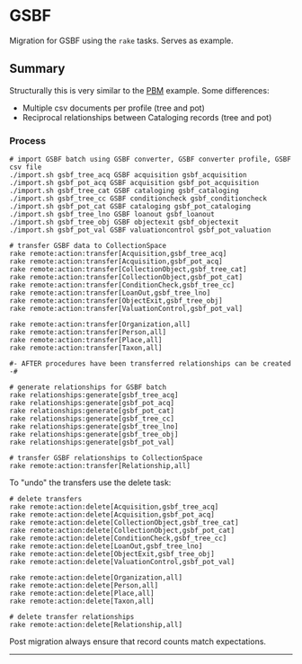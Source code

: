 # GSBF

Migration for GSBF using the `rake` tasks. Serves as example.

## Summary

Structurally this is very similar to the [PBM](#) example. Some differences:

- Multiple csv documents per profile (tree and pot)
- Reciprocal relationships between Cataloging records (tree and pot)

### Process

```
# import GSBF batch using GSBF converter, GSBF converter profile, GSBF csv file
./import.sh gsbf_tree_acq GSBF acquisition gsbf_acquisition
./import.sh gsbf_pot_acq GSBF acquisition gsbf_pot_acquisition
./import.sh gsbf_tree_cat GSBF cataloging gsbf_cataloging
./import.sh gsbf_tree_cc GSBF conditioncheck gsbf_conditioncheck
./import.sh gsbf_pot_cat GSBF cataloging gsbf_pot_cataloging
./import.sh gsbf_tree_lno GSBF loanout gsbf_loanout
./import.sh gsbf_tree_obj GSBF objectexit gsbf_objectexit
./import.sh gsbf_pot_val GSBF valuationcontrol gsbf_pot_valuation

# transfer GSBF data to CollectionSpace
rake remote:action:transfer[Acquisition,gsbf_tree_acq]
rake remote:action:transfer[Acquisition,gsbf_pot_acq]
rake remote:action:transfer[CollectionObject,gsbf_tree_cat]
rake remote:action:transfer[CollectionObject,gsbf_pot_cat]
rake remote:action:transfer[ConditionCheck,gsbf_tree_cc]
rake remote:action:transfer[LoanOut,gsbf_tree_lno]
rake remote:action:transfer[ObjectExit,gsbf_tree_obj]
rake remote:action:transfer[ValuationControl,gsbf_pot_val]

rake remote:action:transfer[Organization,all]
rake remote:action:transfer[Person,all]
rake remote:action:transfer[Place,all]
rake remote:action:transfer[Taxon,all]

#- AFTER procedures have been transferred relationships can be created -#

# generate relationships for GSBF batch
rake relationships:generate[gsbf_tree_acq]
rake relationships:generate[gsbf_pot_acq]
rake relationships:generate[gsbf_pot_cat]
rake relationships:generate[gsbf_tree_cc]
rake relationships:generate[gsbf_tree_lno]
rake relationships:generate[gsbf_tree_obj]
rake relationships:generate[gsbf_pot_val]

# transfer GSBF relationships to CollectionSpace
rake remote:action:transfer[Relationship,all]
```

To "undo" the transfers use the delete task:

```
# delete transfers
rake remote:action:delete[Acquisition,gsbf_tree_acq]
rake remote:action:delete[Acquisition,gsbf_pot_acq]
rake remote:action:delete[CollectionObject,gsbf_tree_cat]
rake remote:action:delete[CollectionObject,gsbf_pot_cat]
rake remote:action:delete[ConditionCheck,gsbf_tree_cc]
rake remote:action:delete[LoanOut,gsbf_tree_lno]
rake remote:action:delete[ObjectExit,gsbf_tree_obj]
rake remote:action:delete[ValuationControl,gsbf_pot_val]

rake remote:action:delete[Organization,all]
rake remote:action:delete[Person,all]
rake remote:action:delete[Place,all]
rake remote:action:delete[Taxon,all]

# delete transfer relationships
rake remote:action:delete[Relationship,all]
```

Post migration always ensure that record counts match expectations.

---
